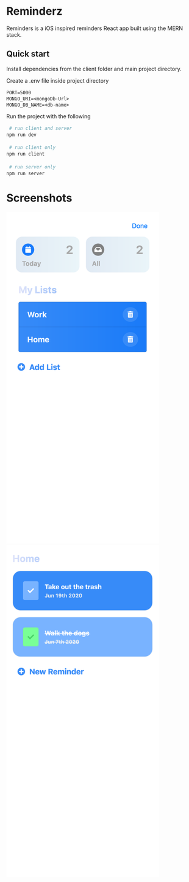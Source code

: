 # Reminderz
Reminders is a iOS inspired reminders React app built using the MERN stack.

## Quick start

Install dependencies from the client folder and main project directory.

Create a .env file inside project directory

```code
PORT=5000
MONGO_URI=<mongoDb-Url>
MONGO_DB_NAME=<db-name>
```

Run the project with the following
```bash
 # run client and server
npm run dev

 # run client only
npm run client

 # run server only
npm run server
```

# Screenshots
<img src="./images/Home.png" width=400/>
<img src="./images/Reminders.png" width=400/>
